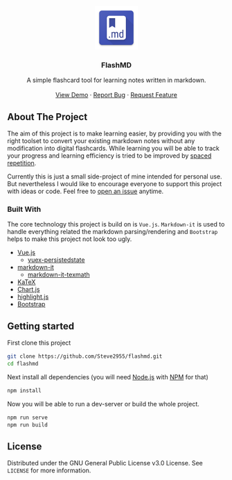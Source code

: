<br />
<p align="center">
  <a href="https://github.com/Steve2955/flashmd">
  <img src="public/img/icons/android-chrome-192x192.png" alt="Logo" width="100" height="100">
  </a>

  <h3 align="center">FlashMD</h3>

  <p align="center">
  A simple flashcard tool for learning notes written in markdown.
  <br />
  <br />
  <a href="https://steve2955.github.io/flashmd/">View Demo</a>
  ·
  <a href="https://github.com/Steve2955/flashmd/issues">Report Bug</a>
  ·
  <a href="https://github.com/Steve2955/flashmd/issues">Request Feature</a>
  </p>
</p>

## About The Project

The aim of this project is to make learning easier, by providing you with the right toolset to convert your existing markdown notes without any modification into digital flashcards.
While learning you will be able to track your progress and learning efficiency is tried to be improved by [spaced repetition](https://en.wikipedia.org/wiki/Spaced_repetition).

Currently this is just a small side-project of mine intended for personal use. But nevertheless I would like to  encourage everyone to support this project with ideas or code. Feel free to [open an issue](https://github.com/Steve2955/flashmd/issues) anytime.

### Built With
The core technology this project is build on is ```Vue.js```. ```Markdown-it``` is used to handle everything related the markdown parsing/rendering and ```Bootstrap``` helps to make this project not look too ugly.
* [Vue.js](https://vuejs.org/)
  * [vuex-persistedstate](https://github.com/robinvdvleuten/vuex-persistedstate)
* [markdown-it](https://github.com/markdown-it/markdown-it)
  * [markdown-it-texmath](https://github.com/goessner/markdown-it-texmath)
* [KaTeX](https://katex.org/)
* [Chart.js](https://www.chartjs.org/)
* [highlight.js](https://highlightjs.org/)
* [Bootstrap](https://getbootstrap.com)

## Getting started

First clone this project
```sh
git clone https://github.com/Steve2955/flashmd.git
cd flashmd
```
Next install all dependencies (you will need [Node.js](https://nodejs.org/) with [NPM](https://www.npmjs.com/) for that)
```sh
npm install
```
Now you will be able to run a dev-server or build the whole project.
```sh
npm run serve
npm run build
```

## License

Distributed under the GNU General Public License v3.0 License. See `LICENSE` for more information.
